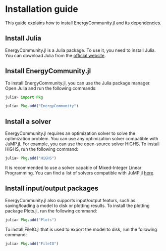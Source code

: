 # Installation guide

This guide explains how to install EnergyCommunity.jl and its dependencies.

## Install Julia

EnergyCommunity.jl is a Julia package. To use it, you need to install Julia. You can download Julia from the [official website](https://julialang.org/downloads/).

## Install EnergyCommunity.jl

To install EnergyCommunity.jl, you can use the Julia package manager. Open Julia and run the following commands:

```julia
julia> import Pkg

julia> Pkg.add("EnergyCommunity")
```

## Install a solver

EnergyCommunity.jl requires an optimization solver to solve the optimization problem. You can use any optimization solver compatible with JuMP.jl. For example, you can use the open-source solver HiGHS. To install HiGHS, run the following command:

```julia
julia> Pkg.add("HiGHS")
```

It is recommended to use a solver capable of Mixed-Integer Linear Programming. You can find a list of solvers compatible with JuMP.jl [here](https://jump.dev/JuMP.jl/latest/installation).

## Install input/output packages

EnergyCommunity.jl also supports input/output featurs, such as saving/loading a model to disk or plotting results. To install the plotting package Plots.jl, run the following command:

```julia
julia> Pkg.add("Plots")
```

To install FileIO.jl that is used to export the model to disk, run the following command:

```julia
julia> Pkg.add("FileIO")
```